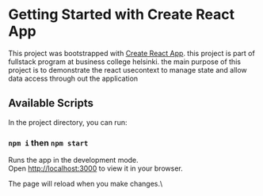 # Getting Started with Create React App

This project was bootstrapped with [Create React App](https://github.com/facebook/create-react-app). 
this project is part of fullstack program at business college helsinki.
the main purpose of this project is to demonstrate the react usecontext to manage state and allow data access through out the application


## Available Scripts

In the project directory, you can run:

### `npm i` then `npm start`

Runs the app in the development mode.\
Open [http://localhost:3000](http://localhost:3000) to view it in your browser.

The page will reload when you make changes.\